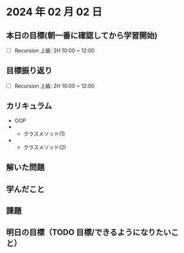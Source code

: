 # 2024 年 02 月 02 日

## 本日の目標(朝一番に確認してから学習開始)

- [ ] Recursion 上級: 2H 10:00 ~ 12:00

## 目標振り返り

- [ ] Recursion 上級: 2H 10:00 ~ 12:00

## カリキュラム

- OOP
- - クラスメソッド(1)
- - クラスメソッド(2)

## 解いた問題

## 学んだこと

## 課題

## 明日の目標（TODO 目標/できるようになりたいこと）
